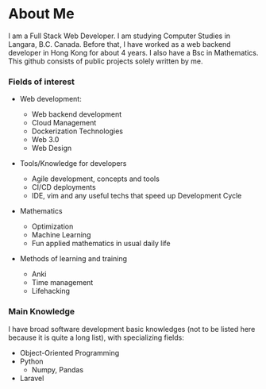 <!---
dpang06/dpang06 is a ✨ special ✨ repository because its `README.md` (this file) appears on your GitHub profile.
You can click the Preview link to take a look at your changes.
--->

# About Me
I am a Full Stack Web Developer.
I am studying Computer Studies in Langara, B.C. Canada.
Before that, I have worked as a web backend developer in Hong Kong for about 4 years.
I also have a Bsc in Mathematics.
This github consists of public projects solely written by me.

### Fields of interest
- Web development:
  - Web backend development
  - Cloud Management
  - Dockerization Technologies
  - Web 3.0
  - Web Design

- Tools/Knowledge for developers
  - Agile development, concepts and tools
  - CI/CD deployments
  - IDE, vim and any useful techs that speed up Development Cycle

- Mathematics
  - Optimization
  - Machine Learning
  - Fun applied mathematics in usual daily life

- Methods of learning and training
  - Anki
  - Time management
  - Lifehacking

### Main Knowledge
I have broad software development basic knowledges (not to be listed here because it is quite a long list), with specializing fields:
- Object-Oriented Programming
- Python
  - Numpy, Pandas
- Laravel
